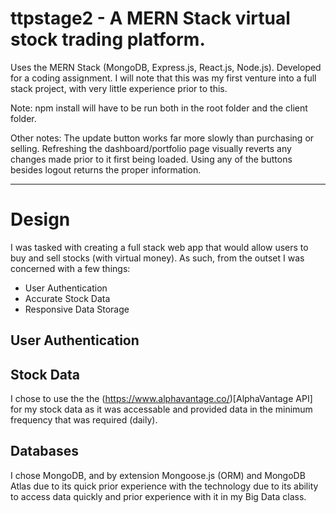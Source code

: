 # ttpstage2 - A MERN Stack virtual stock trading platform.
Uses the MERN Stack (MongoDB, Express.js, React.js, Node.js).
Developed for a coding assignment.
I will note that this was my first venture into a full stack project, with very little experience prior to this.

Note: npm install will have to be run both in the root folder and the client folder.

Other notes: The update button works far more slowly than purchasing or selling.
Refreshing the dashboard/portfolio page visually reverts any changes made prior to it first being loaded. Using any of the buttons
besides logout returns the proper information.

---
# Design
I was tasked with creating a full stack web app that would allow users to buy and sell stocks (with virtual money). As such, from the outset I was concerned with a few things:
* User Authentication
* Accurate Stock Data
* Responsive Data Storage

## User Authentication

## Stock Data
I chose to use the the (https://www.alphavantage.co/)[AlphaVantage API] for my stock data as it was accessable and provided data in the minimum frequency that was required (daily). 


## Databases
I chose MongoDB, and by extension Mongoose.js (ORM) and MongoDB Atlas due to its quick prior experience with the technology due to its ability to access data quickly and prior experience with it in my Big Data class.
